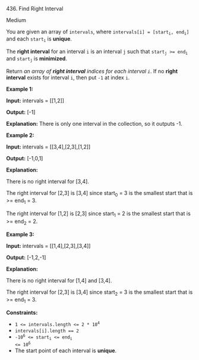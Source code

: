 436\. Find Right Interval

Medium

You are given an array of `intervals`, where <code>intervals[i] = [start<sub>i</sub>, end<sub>i</sub>]</code> and each <code>start<sub>i</sub></code> is **unique**.

The **r****ight**** interval** for an interval `i` is an interval `j` such that <code>start<sub>j</sub></code><code> >= end<sub>i</sub></code> and <code>start<sub>j</sub></code> is **minimized**.

Return _an array of **right interval** indices for each interval `i`_. If no **right interval** exists for interval `i`, then put `-1` at index `i`.

**Example 1:**

**Input:** intervals = [[1,2]]

**Output:** [-1]

**Explanation:** There is only one interval in the collection, so it outputs -1. 

**Example 2:**

**Input:** intervals = [[3,4],[2,3],[1,2]]

**Output:** [-1,0,1]

**Explanation:**

There is no right interval for [3,4].

The right interval for [2,3] is [3,4] since start<sub>0</sub> = 3 is the smallest start that is >= end<sub>1</sub> = 3.

The right interval for [1,2] is [2,3] since start<sub>1</sub> = 2 is the smallest start that is >= end<sub>2</sub> = 2.

**Example 3:**

**Input:** intervals = [[1,4],[2,3],[3,4]]

**Output:** [-1,2,-1]

**Explanation:**

There is no right interval for [1,4] and [3,4].

The right interval for [2,3] is [3,4] since start<sub>2</sub> = 3 is the smallest start that is >= end<sub>1</sub> = 3.

**Constraints:**

*   <code>1 <= intervals.length <= 2 * 10<sup>4</sup></code>
*   `intervals[i].length == 2`
*   <code>-10<sup>6</sup> <= start<sub>i</sub> <= end<sub>i</sub> <= 10<sup>6</sup></code>
*   The start point of each interval is **unique**.